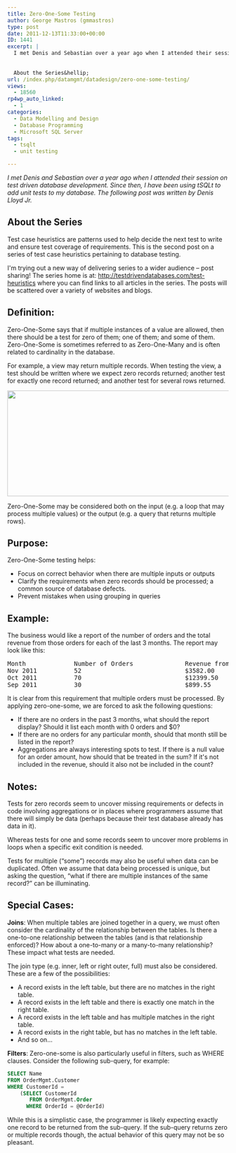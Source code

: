 ```yaml
---
title: Zero-One-Some Testing
author: George Mastros (gmmastros)
type: post
date: 2011-12-13T11:33:00+00:00
ID: 1441
excerpt: |
  I met Denis and Sebastian over a year ago when I attended their session on test driven database development.  Since then, I have been using tSQLt to add unit tests to my database.  The following post was written by Denis Lloyd Jr.
  
  
  About the Series&hellip;
url: /index.php/datamgmt/datadesign/zero-one-some-testing/
views:
  - 18560
rp4wp_auto_linked:
  - 1
categories:
  - Data Modelling and Design
  - Database Programming
  - Microsoft SQL Server
tags:
  - tsqlt
  - unit testing

---
```

_I met Denis and Sebastian over a year ago when I attended their session on test driven database development. Since then, I have been using tSQLt to add unit tests to my database. The following post was written by Denis Lloyd Jr._

## About the Series

Test case heuristics are patterns used to help decide the next test to write and ensure test coverage of requirements. This is the second post on a series of test case heuristics pertaining to database testing.

I'm trying out a new way of delivering series to a wider audience – post sharing! The series home is at: http://testdrivendatabases.com/test-heuristics where you can find links to all articles in the series. The posts will be scattered over a variety of websites and blogs.

## Definition:

Zero-One-Some says that if multiple instances of a value are allowed, then there should be a test for zero of them; one of them; and some of them. Zero-One-Some is sometimes referred to as Zero-One-Many and is often related to cardinality in the database.

For example, a view may return multiple records. When testing the view, a test should be written where we expect zero records returned; another test for exactly one record returned; and another test for several rows returned.

<div class="image_block">
  <a href="/media/blogs/DataMgmt/ZeroOneZomeTesting.png?mtime=1323782210"><img src="/wp-content/uploads/blogs/DataMgmt/ZeroOneZomeTesting.png?mtime=1323782210" alt="" width="898" height="240" /></a>
</div>

Zero-One-Some may be considered both on the input (e.g. a loop that may process multiple values) or the output (e.g. a query that returns multiple rows).

## Purpose:

Zero-One-Some testing helps:

  * Focus on correct behavior when there are multiple inputs or outputs
  * Clarify the requirements when zero records should be processed; a common source of database defects.
  * Prevent mistakes when using grouping in queries

## Example:

The business would like a report of the number of orders and the total revenue from those orders for each of the last 3 months. The report may look like this:

<pre>Month             Number of Orders              Revenue from Orders
Nov 2011          52                            $3582.00
Oct 2011          70                            $12399.50
Sep 2011          30                            $899.55</pre>

It is clear from this requirement that multiple orders must be processed. By applying zero-one-some, we are forced to ask the following questions:

  * If there are no orders in the past 3 months, what should the report display? Should it list each month with 0 orders and $0?
  * If there are no orders for any particular month, should that month still be listed in the report?
  * Aggregations are always interesting spots to test. If there is a null value for an order amount, how should that be treated in the sum? If it's not included in the revenue, should it also not be included in the count?

## Notes:

Tests for zero records seem to uncover missing requirements or defects in code involving aggregations or in places where programmers assume that there will simply be data (perhaps because their test database already has data in it).

Whereas tests for one and some records seem to uncover more problems in loops when a specific exit condition is needed.

Tests for multiple (“some”) records may also be useful when data can be duplicated. Often we assume that data being processed is unique, but asking the question, “what if there are multiple instances of the same record?” can be illuminating.

## Special Cases:

**Joins**: When multiple tables are joined together in a query, we must often consider the cardinality of the relationship between the tables. Is there a one-to-one relationship between the tables (and is that relationship enforced)? How about a one-to-many or a many-to-many relationship? These impact what tests are needed.

The join type (e.g. inner, left or right outer, full) must also be considered. These are a few of the possibilities:

  * A record exists in the left table, but there are no matches in the right table.
  * A record exists in the left table and there is exactly one match in the right table.
  * A record exists in the left table and has multiple matches in the right table.
  * A record exists in the right table, but has no matches in the left table.
  * And so on...

**Filters**: Zero-one-some is also particularly useful in filters, such as WHERE clauses. Consider the following sub-query, for example:

```sql
SELECT Name   
FROM OrderMgmt.Customer  
WHERE CustomerId =        
    (SELECT CustomerId          
       FROM OrderMgmt.Order         
      WHERE OrderId = @OrderId)  
```
While this is a simplistic case, the programmer is likely expecting exactly one record to be returned from the sub-query. If the sub-query returns zero or multiple records though, the actual behavior of this query may not be so pleasant.